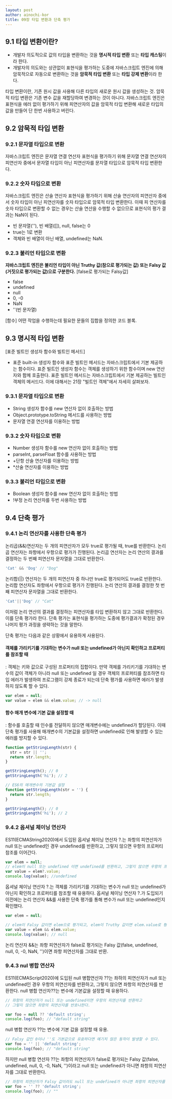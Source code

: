 ```yaml
---
layout: post
author: ainochi-kor
title: 09장 타입 변환과 단축 평가
---
```


## 9.1 타입 변환이란?
- 개발자 의도적으로 값의 타입을 변환하는 것을 **명시적 타입 변환** 또는 **타입 캐스팅**이라 한다.
- 개발자의 의도와는 상관없이 표현식을 평가하는 도중에 자바스크립트 엔진에 의해 암묵적으로 자동으로 변환하는 것을 **암묵적 타입 변환** 또는 **타입 강제 변환**이라 한다.

타입 변환이란, 기존 원시 값을 사용해 다른 타입의 새로운 원시 값을 생성하는 것.
암묵적 타입 변환은 기존 변수 값을 재할당하여 변경하는 것이 아니다. 자바스크립트 엔진은 표현식을 에러 없이 평가하기 위해 피연산자의 값을 암묵적 타입 변환해 새로운 타입의 값을 만들어 단 한번 사용하고 버린다.

## 9.2 암묵적 타입 변환

### 9.2.1 문자열 타입으로 변환
자바스크립트 엔진은 문자열 연결 연산자 표현식을 평가하기 위해 문자열 연결 연산자의 피연산자 중에서 문자열 타입이 아닌 피연산자를 문자열 타입으로 암묵적 타입 변환한다.

### 9.2.2 숫자 타입으로 변환
자바스크립트 엔진은 산술 연산자 표현식을 평가하기 위해 산술 연산자의 피연산자 중에서 숫자 타입이 아닌 피연산자를 숫자 타입으로 암묵적 타입 변환한다. 이때 피 연산자를 숫자 타입으로 변환할 수 없는 경우는 산술 연산을 수행할 수 없으므로 표현식의 평가 결과는 NaN이 된다.
- 빈 문자열(''), 빈 배열([]), null, false는 0
- true는 1로 변환
- 객체와 빈 배열이 아닌 배열, undefined는 NaN.

### 9.2.3 불리언 타입으로 변환
**자바스크립트 엔진은 불리언 타입이 아닌 Truthy 값(참으로 평가되는 값) 또는 Falsy 값(거짓으로 평가되는 값)으로 구분한다.**
[false로 평가되는 Falsy값]
- false
- undefined
- null
- 0, -0
- NaN
- ''(빈 문자열)

[함수]
어떤 작업을 수행하는데 필요한 문들의 집합을 정의한 코드 블록.

## 9.3 명시적 타입 변환
[표준 빌트인 생성자 함수와 빌트인 메서드]
- 표준 built-in 생성자 함수와 표준 빌트인 메서드는 자바스크립트에서 기본 제공하는 함수이다. 표준 빌트인 생성자 함수는 객체를 생성하기 위한 함수이며 new 연산자와 함께 호출한다. 표준 빌트인 메서드는 자바스크립트에서 기본 제공하는 빌트인 객체의 메서드다. 이에 대해서는 21장 "빌트인 객체"에서 자세히 살펴보자.

### 9.3.1 문자열 타입으로 변환
- String 생성자 함수를 new 연산자 없이 호출하는 방법
- Object.prototype.toString 메서드를 사용하는 방법
- 문자열 연결 연산자를 이용하는 방법

### 9.3.2 숫자 타입으로 변환 
- Number 생성자 함수를 new 연산자 없이 호출하는 방법
- parseInt, parseFloat 함수를 사용하는 방법
- +단항 산술 연산자를 이용하는 방법
- *산술 연산자를 이용하는 방법

### 9.3.3 불리언 타입으로 변환
- Boolean 생성자 함수를 new 연산자 없이 호출하는 방법
- !부정 논리 연산자를 두번 사용하는 방법

## 9.4 단축 평가

### 9.4.1 논리 연산자를 사용한 단축 평가
논리곱(&&)연산자는 두 개의 피연산자가 모두 true로 평가될 때, true를 반환한다.
논리곱 연산자는 좌항에서 우항으로 평가가 진행된다.
논리곱 연산자는 논리 연산의 결과를 결정하는 두 번째 피연산자 문자열을 그대로 반환한다.
``` js
'Cat' && 'Dog' // "Dog"
```

논리합(||) 연산자는 두 개의 피연산자 중 하나만 true로 평가되어도 true로 반환한다.
논리합 연산자도 좌항에서 우항으로 평가가 진행된다.
논리 연산의 결과를 결정한 첫 번째 피연산자 문자열을 그대로 반환한다.
``` js
'Cat'||'Dog' // "Cat"
```

이처럼 논리 연산의 결과를 결정하는 피연산자를 타입 변환하지 않고 그대로 반환한다.
이를 단축 평가라 한다. 단축 평가는 표현식을 평가하는 도중에 평가결과가 확정된 경우 나머지 평가 과정을 생략하는 것을 말한다.

단축 평가는 다음과 같은 상황에서 유용하게 사용된다.

#### 객체를 가리키기를 기대하는 변수가 null 또는 undefined가 아닌지 확인하고 프로퍼티를 참조할 때
: 객체는 키와 값으로 구성된 프로퍼티의 집합이다. 만약 객체를 가리키기를 기대하는 변수의 값이 객체가 아니라 null 또는 undefined 일 경우 객체의 프로퍼티를 참조하면 타입 에러가 발생하여 프로그램이 강제 종료가 되는데 단축 평가를 사용하면 에러가 발생하지 않도록 할 수 있다.

``` js
var elem = null;
var value = elem && elem.value; // -> null
```

#### 함수 매개 변수에 기본 값을 설정할 때
: 함수를 호출할 때 인수를 전달하지 않으면 매개변수에는 undefined가 할당된다. 이때 단축 평가를 사용해 매개변수의 기본값을 설정하면 undefined로 인해 발생할 수 있는 에러를 방지할 수 있다.

``` js 
function getStringLength(str) {
  str = str || '';
  return str.length;
}

getStringLength(); // 0
getStringLength('hi'); // 2

// ES6의 매개변수의 기본값 설정
function getStringLength(str = '') {
  return str.length;
}

getStringLength(); // 0
getStringLength('hi'); // 2
```

### 9.4.2 옵셔널 체이닝 연산자
ES11(ECMAString2020)에서 도입된 옵셔널 체이닝 연산자 ?.는 좌항의 피연산자가 null 또는 undefined인 경우 undefined를 반환하고, 그렇지 않으면 우항의 프로퍼티 참조를 이어간다.
``` js
var elem = null;
// elem이 null 또는 undefined 이면 undefined를 반환하고, 그렇지 않으면 우항의 프로퍼티 참조를 이어간다.
var value = elem?.value;
console.log(value); //undefined
```

옵셔널 체이닝 연산자 ?.는 객체를 가리키기를 기대하는 변수가 null 또는 undefined가 아닌지 확인하고 프로퍼티를 참조할 때 유용하다. 옵셔널 체이닝 연산자 ?.가 도입되기 이전에는 논리 연산자 &&를 사용한 단축 평가를 통해 변수가 null 또는 undefined인지 확인했다.

```js
var elem = null;

// elem이 Falsy 값이면 elem으로 평가되고, elem이 Truthy 값이면 elem.value로 평가된다.
var value = elem && elem.value;
console.log(value); // null
```

논리 연산자 &&는 좌항 피연산자가 false로 평가되는 Falsy 값(false, undefined, null, 0, -0, NaN, '')이면 좌항 피연산자를 그대로 반환.

### 9.4.3 nul 병합 연산자 
ES11(ECMAScript2020)에 도입된 null 병합연산자 ??는 좌하의 피연산자가 null 또는 undefined인 경우 우항의 피연산자를 반환하고, 그렇지 않으면 좌항의 피연산자를 반환한다. null 병합 연산자??는 변수에 기본값을 설정할 때 유용하다.

``` js
// 좌항의 피연산자가 null 또는 undefined이면 우항의 피연산자를 반환하고 
// 그렇지 않으면 좌항의 피연산자를 반호나한다.

var foo = null ?? 'default string';
console.log(foo); // "default string"
```
null 병합 연산자 ??는 변수에 기본 값을 설정할 때 유용.

``` js
// Falsy 값인 0이나 ''도 기본값으로 유효하다면 예기치 않은 동작이 발생할 수 있다.
var foo = '' || 'default string';
console.log(foo); // "default string"
```
하지만 null 병합 연산자 ??는 좌항의 피연산자가 false로 평가되는 Falsy 값(false, undefined, null, 0, -0, NaN, '')이라고 null 또는 undefined가 아니면 좌항의 피연산자를 그대로 반환한다.
``` js
// 좌항의 피연산자가 Falsy 값이라도 null 또는 undefined가 아니면 좌항의 피연산자를 반환한다.
var foo = '' ?? 'default string';
console.log(foo); // ""
```


